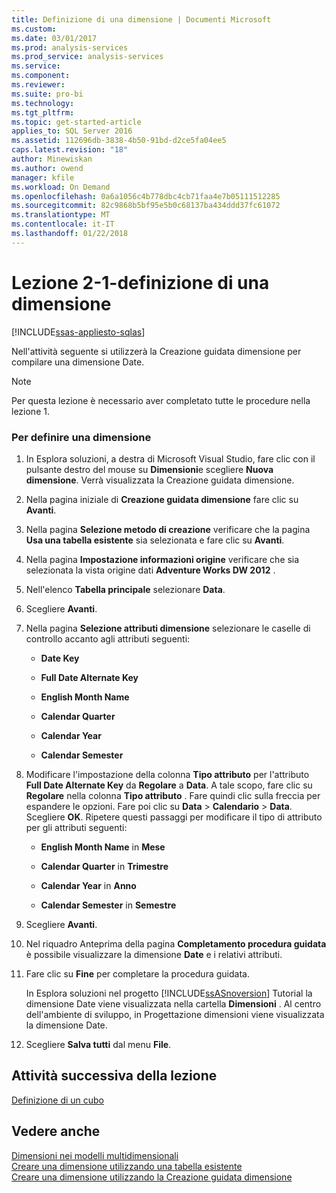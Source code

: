 ```yaml
---
title: Definizione di una dimensione | Documenti Microsoft
ms.custom: 
ms.date: 03/01/2017
ms.prod: analysis-services
ms.prod_service: analysis-services
ms.service: 
ms.component: 
ms.reviewer: 
ms.suite: pro-bi
ms.technology: 
ms.tgt_pltfrm: 
ms.topic: get-started-article
applies_to: SQL Server 2016
ms.assetid: 112696db-3838-4b50-91bd-d2ce5fa04ee5
caps.latest.revision: "18"
author: Minewiskan
ms.author: owend
manager: kfile
ms.workload: On Demand
ms.openlocfilehash: 0a6a1056c4b778dbc4cb71faa4e7b05111512285
ms.sourcegitcommit: 82c9868b5bf95e5b0c68137ba434ddd37fc61072
ms.translationtype: MT
ms.contentlocale: it-IT
ms.lasthandoff: 01/22/2018
---
```

# <a name="lesson-2-1---defining-a-dimension"></a>Lezione 2-1-definizione di una dimensione
[!INCLUDE[ssas-appliesto-sqlas](../includes/ssas-appliesto-sqlas.md)]

Nell'attività seguente si utilizzerà la Creazione guidata dimensione per compilare una dimensione Date.  
  
> [!NOTE]  
> Per questa lezione è necessario aver completato tutte le procedure nella lezione 1.  
  
### <a name="to-define-a-dimension"></a>Per definire una dimensione  
  
1.  In Esplora soluzioni, a destra di Microsoft Visual Studio, fare clic con il pulsante destro del mouse su **Dimensioni**e scegliere **Nuova dimensione**. Verrà visualizzata la Creazione guidata dimensione.  
  
2.  Nella pagina iniziale di **Creazione guidata dimensione** fare clic su **Avanti**.  
  
3.  Nella pagina **Selezione metodo di creazione** verificare che la pagina **Usa una tabella esistente** sia selezionata e fare clic su **Avanti**.  
  
4.  Nella pagina **Impostazione informazioni origine** verificare che sia selezionata la vista origine dati **Adventure Works DW 2012** .  
  
5.  Nell'elenco **Tabella principale** selezionare **Data**.  
  
6.  Scegliere **Avanti**.  
  
7.  Nella pagina **Selezione attributi dimensione** selezionare le caselle di controllo accanto agli attributi seguenti:  
  
    -   **Date Key**  
  
    -   **Full Date Alternate Key**  
  
    -   **English Month Name**  
  
    -   **Calendar Quarter**  
  
    -   **Calendar Year**  
  
    -   **Calendar Semester**  
  
8.  Modificare l'impostazione della colonna **Tipo attributo** per l'attributo **Full Date Alternate Key** da **Regolare** a **Data**. A tale scopo, fare clic su **Regolare** nella colonna **Tipo attributo** . Fare quindi clic sulla freccia per espandere le opzioni. Fare poi clic su **Data** > **Calendario** > **Data**. Scegliere **OK**. Ripetere questi passaggi per modificare il tipo di attributo per gli attributi seguenti:  
  
    -   **English Month Name** in **Mese**  
  
    -   **Calendar Quarter** in **Trimestre**  
  
    -   **Calendar Year** in **Anno**  
  
    -   **Calendar Semester** in **Semestre**  
  
9. Scegliere **Avanti**.  
  
10. Nel riquadro Anteprima della pagina **Completamento procedura guidata** è possibile visualizzare la dimensione **Date** e i relativi attributi.  
  
11. Fare clic su **Fine** per completare la procedura guidata.  
  
    In Esplora soluzioni nel progetto [!INCLUDE[ssASnoversion](../includes/ssasnoversion-md.md)] Tutorial la dimensione Date viene visualizzata nella cartella **Dimensioni** . Al centro dell'ambiente di sviluppo, in Progettazione dimensioni viene visualizzata la dimensione Date.  
  
12. Scegliere **Salva tutti** dal menu **File**.  
  
## <a name="next-task-in-lesson"></a>Attività successiva della lezione  
[Definizione di un cubo](../analysis-services/lesson-2-2-defining-a-cube.md)  
  
## <a name="see-also"></a>Vedere anche  
[Dimensioni nei modelli multidimensionali](../analysis-services/multidimensional-models/dimensions-in-multidimensional-models.md)  
[Creare una dimensione utilizzando una tabella esistente](../analysis-services/multidimensional-models/create-a-dimension-by-using-an-existing-table.md)  
[Creare una dimensione utilizzando la Creazione guidata dimensione](../analysis-services/multidimensional-models/create-a-dimension-using-the-dimension-wizard.md)  
  
  
  
